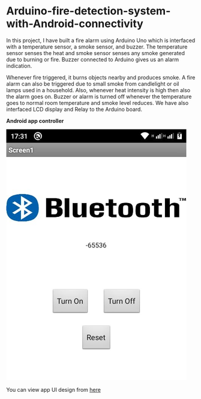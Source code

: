 # Arduino-fire-detection-system-with-Android-connectivity
In this project,  I have built a fire alarm using Arduino Uno which is interfaced with a temperature sensor, a smoke sensor, and buzzer.
The temperature sensor senses the heat and smoke sensor senses any smoke generated due to burning or fire. Buzzer connected to Arduino gives us an alarm indication. 

Whenever fire triggered, it burns objects nearby and produces smoke. A fire alarm can also be triggered due to small smoke from candlelight or oil lamps used in a household. Also, whenever heat intensity is high then also the alarm goes on. Buzzer or alarm is turned off whenever the temperature goes to normal room temperature and smoke level reduces. We have also interfaced LCD display and Relay to the Arduino board.

**Android app controller**

![](firealarm.jpeg)

You can view app UI design from [here](http://ai2.appinventor.mit.edu/#4841788188524544)
